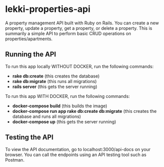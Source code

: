 # lekki-properties-api
A property management API built with Ruby on Rails. You can create a new property, update a property, get a property, or delete a property. This is summarily a simple API to perform basic CRUD operations on properties/apartments.

## Running the API
To run this app locally WITHOUT DOCKER, run the following commands:
* **rake db:create** (this creates the database)
* **rake db:migrate** (this runs all migrations)
* **rails server** (this gets the server running)

To run this app WITH DOCKER, run the following commands:
* **docker-compose build** (this builds the image)
* **docker-compose run app rake db:create db:migrate** (this creates the database and runs all migrations)
* **docker-compose up** (this gets the server running)

## Testing the API
To view the API documentation, go to localhost:3000/api-docs on your browser. You can call the endpoints using an API testing tool such as Postman.
